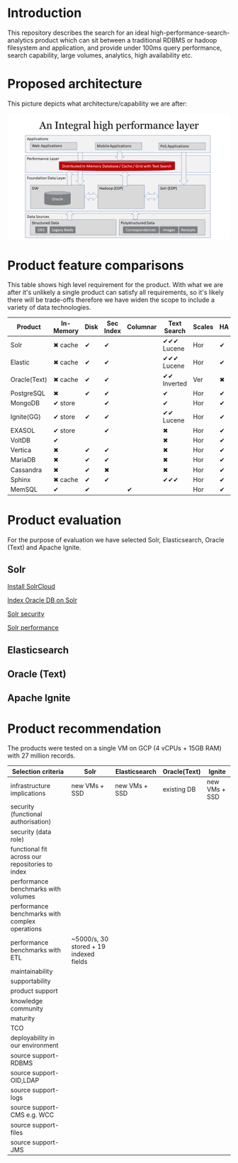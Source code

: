 # Introduction

This repository describes the search for an ideal high-performance-search-analytics product which can sit between a traditional RDBMS or hadoop filesystem and application, and provide under 100ms query performance, search capability, large volumes, analytics, high availability etc.

# Proposed architecture
This picture depicts what architecture/capability we are after:

![Integral Layer](images/integral.png)

# Product feature comparisons
This table shows high level requirement for the product. With what we are after it's unlikely a single product can satisfy all requirements, so it's likely there will be trade-offs therefore we have widen the scope to include a variety of data technologies.

|Product|In-Memory|Disk |Sec Index |Columnar|Text Search|Scales|HA|CDCR| Lang.|Release|
|-------|---------|-----|----------|--------|-----------|------|--|----|------|-------|
|Solr   | ✖ cache | ✔  | ✔       |        | ✔✔✔ Lucene| Hor |✔  |✔  | Java | 2004 |    
|Elastic| ✖ cache| ✔   | ✔       |        | ✔✔✔ Lucene| Hor |✔  | ✔ | Java | 2004 |  
|Oracle(Text)| ✖ cache| ✔ | ✔    |        | ✔✔ Inverted| Ver| ✖ |✔  | C    |      |  
|PostgreSQL| ✖    | ✔ | ✔        |        | ✔         | Hor  | ✔ | ✔ | C   | 1996 |  
|MongoDB  | ✔ store|   | ✔        |        | ✔        | Hor  | ✔ |  ✔| C++  |2009  |
|Ignite(GG)| ✔ store | ✔ | ✔     |        | ✔✔ Lucene| Hor  | ✔ |✔  |Java  | 2007 | 
|EXASOL| ✔ store |       | ✔      |        | ✖        | Hor  | ✔ | ✔ |      |2000  |  
|VoltDB| ✔       |       |        |        | ✖        | Hor  | ✔ | ✔ |Java  |      |  
|Vertica|✖       | ✔    | ✔      |        | ✖        | Hor  | ✔ |✔  |      | 2005 |  
|MariaDB|✖       | ✔    | ✔      |        | ✖        | Hor  |✔  |✔  | C    | 2009 |  
|Cassandra|✖     | ✔    | ✖      |        | ✖        | Hor  |✔  | ✔ | Java | 2008 |  
|Sphinx| ✖ cache | ✔    | ✔      |        | ✔✔✔     | Hor  | ✔ | ✔ | C++  |2001  |  
|MemSQL|✔        | ✔    |        |  ✔     |           | Hor  | ✔ | ✔ | C++  | 2013 |

# Product evaluation
For the purpose of evaluation we have selected Solr, Elasticsearch, Oracle (Text) and Apache Ignite.

## Solr
 [Install SolrCloud](solr/install-solr-cloud/README.md)
 
 [Index Oracle DB on Solr](index-oracle-db/README.md)
 
 [Solr security](solr/security/README.md)
 
 [Solr performance](solr/performance/README.md)
 
## Elasticsearch


## Oracle (Text)


## Apache Ignite


# Product recommendation

The products were tested on a single VM on GCP (4 vCPUs + 15GB RAM) with 27 million records. 

|Selection criteria|Solr|Elasticsearch|Oracle(Text)|Ignite|
|------------------|----|-------------|------------|------|
|infrastructure implications|new VMs + SSD|new VMs + SSD |existing DB |new VMs + SSD |
|security (functional authorisation) | | | | |
|security (data role)| | | | |
|functional fit across our repositories to index| | | | |
|performance benchmarks with volumes | | | | |
|performance benchmarks with complex operations| | | | |
|performance benchmarks with ETL|~5000/s, 30 stored + 19 indexed fields| | | |
|maintainability | | | | |
|supportability| | | | |
|product support| | | | |
|knowledge community| | | | |
|maturity | | | | |
|TCO| | | | |
|deployability in our environment| | | | |
|source support-RDBMS| | | | |
|source support-OID,LDAP| | | | |
|source support-logs| | | | |
|source support-CMS e.g. WCC| | | | |
|source support-files| | | | |
|source support-JMS| | | | |
